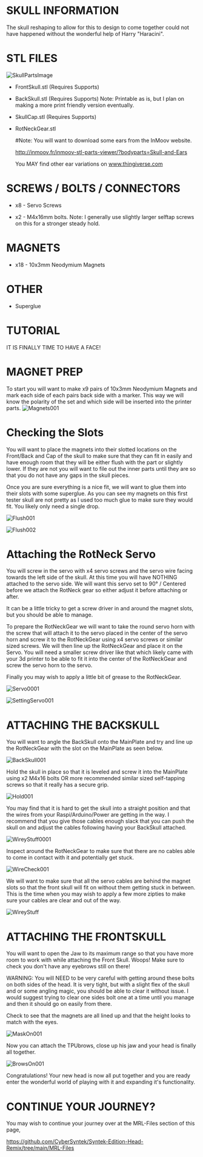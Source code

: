 SKULL INFORMATION
=
The skull reshaping to allow for this to design to come together could not have happened without the wonderful help of Harry "Haracini". 

STL FILES
= 
![SkullPartsImage](https://user-images.githubusercontent.com/81597534/185001643-9cd4e122-26e0-4864-968c-ccb29990dd65.png)

- FrontSkull.stl (Requires Supports)

- BackSkull.stl (Requires Supports)  Note: Printable as is, but I plan on making a more print friendly version eventually. 

- SkullCap.stl (Requires Supports)

- RotNeckGear.stl

  #Note: You will want to download some ears from the InMoov website. 
  
  http://inmoov.fr/inmoov-stl-parts-viewer/?bodyparts=Skull-and-Ears

  You MAY find other ear variations on www.thingiverse.com

SCREWS / BOLTS / CONNECTORS
=
- x8 - Servo Screws

- x2 - M4x16mm bolts. Note: I generally use slightly larger selftap screws on this for a stronger steady hold.

MAGNETS
= 
- x18 - 10x3mm Neodymium Magnets 

OTHER
=
- Superglue

TUTORIAL
=
IT IS FINALLY TIME TO HAVE A FACE!

MAGNET PREP
=
To start you will want to make x9 pairs of 10x3mm Neodymium Magnets and mark each side of each pairs back side with a marker. This way we will know the polarity of the set and which side will be inserted into the printer parts.
![Magnets001](https://user-images.githubusercontent.com/81597534/185184115-83428246-6a6f-4017-85f1-b3904da04044.png)

Checking the Slots
=
You will want to place the magnets into their slotted locations on the Front/Back and Cap of the skull to make sure that they can fit in easily and have enough room that they will be either flush with the part or slightly lower. If they are not you will want to file out the inner parts until they are so that you do not have any gaps in the skull pieces. 

Once you are sure everything is a nice fit, we will want to glue them into their slots with some superglue. As you can see my magnets on this first tester skull are not pretty as I used too much glue to make sure they would fit. You likely only need a single drop.

![Flush001](https://user-images.githubusercontent.com/81597534/185014289-6735f7e8-17d2-4b17-9555-5fc853f27625.png)

![Flush002](https://user-images.githubusercontent.com/81597534/185014301-62cc1450-9454-4277-8b1b-1eb52190d3fd.png)

Attaching the RotNeck Servo
=
You will screw in the servo with x4 servo screws and the servo wire facing towards the left side of the skull. At this time you will have NOTHING attached to the servo side. We will want this servo set to 90° / Centered before we attach the RotNeck gear so either adjust it before attaching or after.

It can be a little tricky to get a screw driver in and around the magnet slots, but you should be able to manage. 

To prepare the RotNeckGear we will want to take the round servo horn with the screw that will attach it to the servo placed in the center of the servo horn and screw it to the RotNeckGear using x4 servo screws or similar sized screws. We will then line up the RotNeckGear and place it on the Servo. You will need a smaller screw driver like that which likely came with your 3d printer to be able to fit it into the center of the RotNeckGear and screw the servo horn to the servo.  

Finally you may wish to apply a little bit of grease to the RotNeckGear.

![Servo0001](https://user-images.githubusercontent.com/81597534/185014331-06d2a9a7-f887-4c9c-9f05-c30a6a4fe02c.png)

![SettingServo001](https://user-images.githubusercontent.com/81597534/185014357-e1c8c9d4-b08d-4191-b064-9b2df9111a69.PNG)

ATTACHING THE BACKSKULL
=
You will want to angle the BackSkull onto the MainPlate and try and line up the RotNeckGear with the slot on the MainPlate as seen below.

![BackSkull001](https://user-images.githubusercontent.com/81597534/185015717-171d682e-1ad8-4389-a71d-a9e6be1cc039.png)

Hold the skull in place so that it is leveled and screw it into the MainPlate using x2 M4x16 bolts OR more recommended similar sized self-tapping screws so that it really has a secure grip. 

![Hold001](https://user-images.githubusercontent.com/81597534/185015619-f5b52bbd-8318-4f9d-927a-2a97f5102526.png)

You may find that it is hard to get the skull into a straight position and that the wires from your Raspi/Arduino/Power are getting in the way. I recommend that you give those cables enough slack that you can push the skull on and adjust the cables following having your BackSkull attached.

![WireyStuff0001](https://user-images.githubusercontent.com/81597534/185189328-9d0c5114-37de-4287-bf2e-ff8f46222e86.png)

Inspect around the RotNeckGear to make sure that there are no cables able to come in contact with it and potentially get stuck. 

![WireCheck001](https://user-images.githubusercontent.com/81597534/185015918-9c5313c9-091e-4cae-b135-f15dacec6e91.png)

We will want to make sure that all the servo cables are behind the magnet slots so that the front skull will fit on without them getting stuck in between. This is the time when you may wish to apply a few more zipties to make sure your cables are clear and out of the way.

![WireyStuff](https://user-images.githubusercontent.com/81597534/185189476-b6e06544-0d93-400e-b6d0-a24feef94891.png)

ATTACHING THE FRONTSKULL
=
You will want to open the Jaw to its maximum range so that you have more room to work with while attaching the Front Skull. Woops! Make sure to check you don't have any eyebrows still on there!

WARNING: You will NEED to be very careful with getting around these bolts on both sides of the head. It is very tight, but with a slight flex of the skull and or some angling magic, you should be able to clear it without issue. I would suggest trying to clear one sides bolt one at a time until you manage and then it should go on easily from there.

Check to see that the magnets are all lined up and that the height looks to match with the eyes.

![MaskOn001](https://user-images.githubusercontent.com/81597534/185016796-2e071bd3-0c41-47d1-bf7f-44b605c39d65.png)

Now you can attach the TPUbrows, close up his jaw and your head is finally all together. 

![BrowsOn001](https://user-images.githubusercontent.com/81597534/185017592-76b644e8-d346-4038-abf9-de3f5f8c8981.png)

Congratulations! Your new head is now all put together and you are ready enter the wonderful world of playing with it and expanding it's functionality. 

CONTINUE YOUR JOURNEY?
=
You may wish to continue your journey over at the MRL-Files section of this page,

https://github.com/CyberSyntek/Syntek-Edition-Head-Remix/tree/main/MRL-Files
